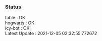 ### Status


table : OK  
hogwarts : OK  
icy-bot : OK  
Latest Update : 2021-12-05 02:32:55.772672

